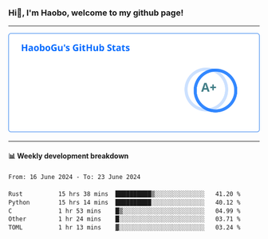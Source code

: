<!--<h2 align="center"> Hi👋, I'm Haobo, welcome to my github page! </h2>-->
### Hi👋, I'm Haobo, welcome to my github page!
-------

<img href="https://github.com/HaoboGu" src="assets/stats.svg" alt="github stats" /> 

-------

#### 📊 **Weekly development breakdown**
<!--START_SECTION:waka-->

```txt
From: 16 June 2024 - To: 23 June 2024

Rust          15 hrs 38 mins  ██████████▒░░░░░░░░░░░░░░   41.20 %
Python        15 hrs 14 mins  ██████████░░░░░░░░░░░░░░░   40.12 %
C             1 hr 53 mins    █▒░░░░░░░░░░░░░░░░░░░░░░░   04.99 %
Other         1 hr 24 mins    █░░░░░░░░░░░░░░░░░░░░░░░░   03.71 %
TOML          1 hr 13 mins    ▓░░░░░░░░░░░░░░░░░░░░░░░░   03.24 %
```

<!--END_SECTION:waka-->
<!--
backup url: https://github-readme-status-dusky-ten.vercel.app/api?username=HaoboGu&count_private=true&show_icons=true&theme=transparent&border_color=2f80ed
-->
<!--
**HaoboGu/HaoboGu** is a ✨ _special_ ✨ repository because its `README.md` (this file) appears on your GitHub profile.

Here are some ideas to get you started:

- 🔭 I’m currently working on AI-assisted programming tools
- 🌱 I’m currently learning ...
- 👯 I’m looking to collaborate on ...
- 🤔 I’m looking for help with ...
- 💬 Ask me about ...
- 📫 How to reach me: ...
- 😄 Pronouns: ...
- ⚡ Fun fact: ...
-->
